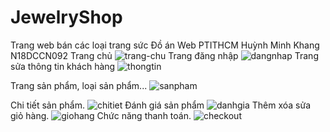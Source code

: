 # JewelryShop
Trang web bán các loại trang sức
Đồ án Web PTITHCM
Huỳnh Minh Khang
N18DCCN092
Trang chủ
![trang-chu](https://user-images.githubusercontent.com/96491047/148675610-a91be60f-5b78-4570-8e6e-91674e50d4c0.png)
Trang đăng nhập
![dangnhap](https://user-images.githubusercontent.com/96491047/148675622-57804073-1730-44f9-a688-f16da9c22e94.png)
Trang sửa thông tin khách hàng
![thongtin](https://user-images.githubusercontent.com/96491047/148675628-a815dde6-28a7-4c96-b01a-cfba20ebdfbe.png)

Trang sản phẩm, loại sản phẩm...
![sanpham](https://user-images.githubusercontent.com/96491047/148675618-38e2c4d5-752c-499b-849b-c634a143f718.png)

Chi tiết sản phẩm.
![chitiet](https://user-images.githubusercontent.com/96491047/148675630-ad838839-ec5d-4ada-9d06-033fb2b933df.png)
Đánh giá sản phẩm
![danhgia](https://user-images.githubusercontent.com/96491047/148675631-4a065154-465e-4cc0-92fc-7db3c20a4cac.png)
Thêm xóa sửa giỏ hàng.
![giohang](https://user-images.githubusercontent.com/96491047/148675644-197d21a1-e2fc-462f-a613-2b3ae4df674f.png)
Chức năng thanh toán.
![checkout](https://user-images.githubusercontent.com/96491047/148675633-08d51fd8-376e-49f4-90cb-f026445028f8.png)


